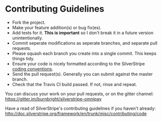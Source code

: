 # Contributing Guidelines

* Fork the project.
* Make your feature addition(s) or bug fix(es).
* Add tests for it. **This is important** so I don't break it in a future version unintentionally.
* Commit seperate modifications as seperate branches, and separate pull requests.
* Please squash each branch you create into a single commit. This keeps things tidy.
* Ensure your code is nicely formatted according to the SilverStripe [coding conventions](http://doc.silverstripe.org/framework/en/trunk/misc/coding-conventions). 
* Send the pull request(s). Generally you can submit against the master branch.
* Check that the Travis CI build passed. If not, rinse and repeat.

You can discuss your work on your pull requests, or on the gitter channel: https://gitter.im/burnbright/silverstripe-omnipay

Have a read of SilverStripe's contributing guidelines if you haven't already: http://doc.silverstripe.org/framework/en/trunk/misc/contributing/code
